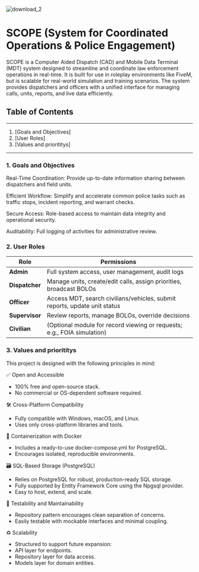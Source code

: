 

![download_2](https://github.com/user-attachments/assets/a5b4599e-b32b-41ec-b593-33ea54a87303)



# SCOPE (System for Coordinated Operations & Police Engagement)
SCOPE is a Computer Aided Dispatch (CAD) and Mobile Data Terminal (MDT) system designed to streamline and coordinate law enforcement operations in real-time. It is built for use in roleplay environments like FiveM, but is scalable for real-world simulation and training scenarios. The system provides dispatchers and officers with a unified interface for managing calls, units, reports, and live data efficiently.

## Table of Contents
---
1. [Goals and Objectives]
2. [User Roles]
3. [Values and priorititys]
---

### 1. Goals and Objectives
Real-Time Coordination: Provide up-to-date information sharing between dispatchers and field units.

Efficient Workflow: Simplify and accelerate common police tasks such as traffic stops, incident reporting, and warrant checks.

Secure Access: Role-based access to maintain data integrity and operational security.

Auditability: Full logging of activities for administrative review.

### 2. User Roles
| Role           | Permissions                                                               |
| -------------- | ------------------------------------------------------------------------- |
| **Admin**      | Full system access, user management, audit logs                           |
| **Dispatcher** | Manage units, create/edit calls, assign priorities, broadcast BOLOs       |
| **Officer**    | Access MDT, search civilians/vehicles, submit reports, update unit status |
| **Supervisor** | Review reports, manage BOLOs, override decisions                          |
| **Civilian**   | (Optional module for record viewing or requests; e.g., FOIA simulation)   |

### 3. Values and priorititys
This project is designed with the following principles in mind:

✅ Open and Accessible
- 100% free and open-source stack.
- No commercial or OS-dependent software required.

🛠 Cross-Platform Compatibility
- Fully compatible with Windows, macOS, and Linux.
- Uses only cross-platform libraries and tools.

🐳 Containerization with Docker
- Includes a ready-to-use docker-compose.yml for PostgreSQL.
- Encourages isolated, reproducible environments.

🗃 SQL-Based Storage (PostgreSQL)
- Relies on PostgreSQL for robust, production-ready SQL storage.
- Fully supported by Entity Framework Core using the Npgsql provider.
- Easy to host, extend, and scale.

🧪 Testability and Maintainability
- Repository pattern encourages clean separation of concerns.
- Easily testable with mockable interfaces and minimal coupling.

♻️ Scalability
- Structured to support future expansion:
- API layer for endpoints.
- Repository layer for data access.
- Models layer for domain entities.

